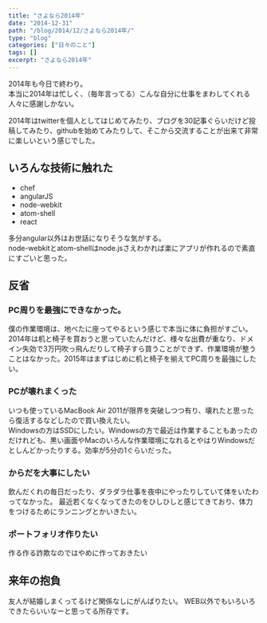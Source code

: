 ```yaml
---
title: "さよなら2014年"
date: "2014-12-31"
path: "/blog/2014/12/さよなら2014年/"
type: "blog"
categories: ["日々のこと"]
tags: []
excerpt: "さよなら2014年"
---
```


2014年も今日で終わり。  
本当に2014年は忙しく、（毎年言ってる）こんな自分に仕事をまわしてくれる人々に感謝しかない。

2014年はtwitterを個人としてはじめてみたり、ブログを30記事ぐらいだけど投稿してみたり、githubを始めてみたりして、そこから交流することが出来て非常に楽しいという感じでした。

## いろんな技術に触れた

- chef
- angularJS
- node-webkit
- atom-shell
- react

多分angular以外はお世話になりそうな気がする。  
node-webkitとatom-shellはnode.jsさえわかれば楽にアプリが作れるので素直にすごいと思った。

## 反省

### PC周りを最強にできなかった。
僕の作業環境は、地べたに座ってやるという感じで本当に体に負担がすごい。
2014年は机と椅子を買おうと思っていたんだけど、様々な出費が重なり、ドメイン失効で3万円吹っ飛んだりして椅子すら買うことができず、作業環境が整うことはなかった。2015年はまずはじめに机と椅子を揃えてPC周りを最強にしたい。

### PCが壊れまくった
いつも使っているMacBook Air 2011が限界を突破しつつ有り、壊れたと思ったら復活するなどしたので買い換えたい。  
Windowsの方はSSDにしたい。Windowsの方で最近は作業することもあったのだけれども、黒い画面やMacのいろんな作業環境になれるとやはりWindowsだとしんどかったりする。効率が5分の1ぐらいだった。

### からだを大事にしたい
飲んだくれの毎日だったり、ダラダラ仕事を夜中にやったりしていて体をいたわってなかった。
最近若くなくなってきたのをひしひしと感じてきており、体力をつけるためにランニングとかいきたい。

### ポートフォリオ作りたい
作る作る詐欺なのではやめに作っておきたい

## 来年の抱負

友人が結婚しまくってるけど関係なしにがんばりたい。
WEB以外でもいろいろできたらいいなーと思ってる所存です。
